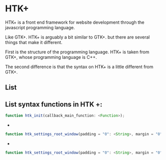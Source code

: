 # HTK+

HTK+ is a front end framework for website development through the javascript programming language.

Like GTK+. HTK+ is arguably a bit similar to GTK+. but there are several things that make it different.

First is the structure of the programming language. HTK+ is taken from GTK+, whose programming language is C++.

The second difference is that the syntax on HTK+ is a little different from GTK+.

## List

List syntax functions in HTK +:
-
```javascript
function htk_init(callback_main_function: <Function>);
```

-
```javascript
function htk_settings_root_window(padding = "0": <String>, margin = "0" <String>, overflow_x = "hidden" <String>, overflow_y = "scroll" <String>);
```

-
```javascript
function htk_settings_root_window(padding = "0": <String>, margin = "0" <String>, overflow_x = "hidden" <String>, overflow_y = "scroll" <String>);
```